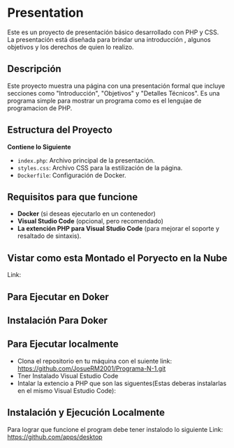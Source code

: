 # Presentation
Este es un proyecto de presentación básico desarrollado con PHP y CSS. 
La presentación está diseñada para brindar una introducción , algunos objetivos y los derechos de quien lo realizo.

## Descripción
Este proyecto muestra una página con una presentación formal que incluye secciones como "Introducción", "Objetivos" y "Detalles Técnicos".
Es una programa simple para mostrar un programa como es el lengujae de programacion de PHP.

## Estructura del Proyecto
 **Contiene lo Siguiente**
- `index.php`: Archivo principal de la presentación.
- `styles.css`: Archivo CSS para la estilización de la página.
- `Dockerfile`: Configuración de Docker.

## Requisitos para que funcione
- **Docker** (si deseas ejecutarlo en un contenedor)
- **Visual Studio Code** (opcional, pero recomendado)
- **La extención PHP para Visual Studio Code** (para mejorar el soporte y resaltado de sintaxis).
## Vistar como esta Montado el Poryecto en la Nube
Link:
## Para Ejecutar en Doker
   
## Instalación Para Doker

## Para Ejecutar localmente
  - Clona el repositorio en tu máquina con el suiente link:
   https://github.com/JosueRM2001/Programa-N-1.git
  - Tner Instalado Visual Estudio Code
  - Intalar la extencio a PHP que son las siguentes(Estas deberas instalarlas en el mismo Visual Estudio Code):
    
## Instalación y Ejecución Localmente
   Para lograr que funcione el program debe tener instalodo lo siguiente
   Link: https://github.com/apps/desktop
